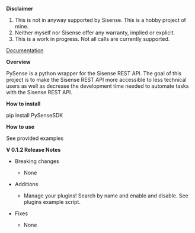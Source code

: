 **Disclaimer**

1. This is not in anyway supported by Sisense. This is a hobby project of mine. 
2. Neither myself nor Sisense offer any warranty, implied or explicit. 
3. This is a work in progress. Not all calls are currently supported. 

[Documentation](https://htmlpreview.github.io/?https://github.com/nathangiusti/PySense/blob/master/Documentation/index.html)

**Overview**

PySense is a python wrapper for the Sisense REST API. The goal of this project is to make the Sisense REST API more accessible to less technical users as well as decrease the development time needed to automate tasks with the Sisense REST API.

**How to install**

pip install PySenseSDK

**How to use**

See provided examples

**V 0.1.2 Release Notes**
- Breaking changes
    - None

- Additions
	- Manage your plugins! Search by name and enable and disable. See plugins example script. 

- Fixes
	- None
